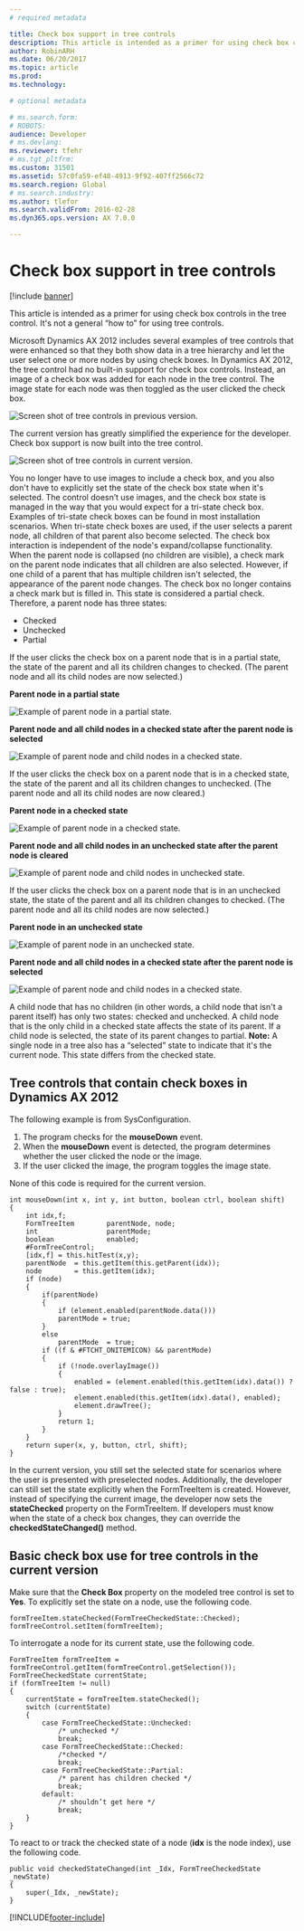 ```yaml
---
# required metadata

title: Check box support in tree controls
description: This article is intended as a primer for using check box controls in the tree control. It's not a general 'how to' for using tree controls.
author: RobinARH
ms.date: 06/20/2017
ms.topic: article
ms.prod: 
ms.technology: 

# optional metadata

# ms.search.form: 
# ROBOTS: 
audience: Developer
# ms.devlang: 
ms.reviewer: tfehr
# ms.tgt_pltfrm: 
ms.custom: 31501
ms.assetid: 57c0fa59-ef48-4913-9f92-407ff2566c72
ms.search.region: Global
# ms.search.industry: 
ms.author: tlefor
ms.search.validFrom: 2016-02-28
ms.dyn365.ops.version: AX 7.0.0

---
```


# Check box support in tree controls

[!include [banner](../includes/banner.md)]

This article is intended as a primer for using check box controls in the tree control. It's not a general “how to” for using tree controls.

Microsoft Dynamics AX 2012 includes several examples of tree controls that were enhanced so that they both show data in a tree hierarchy and let the user select one or more nodes by using check boxes. In Dynamics AX 2012, the tree control had no built-in support for check box controls. Instead, an image of a check box was added for each node in the tree control. The image state for each node was then toggled as the user clicked the check box. 

![Screen shot of tree controls in previous version.](./media/treecontrol_legacycheckbox.png) 

The current version has greatly simplified the experience for the developer. Check box support is now built into the tree control. 

![Screen shot of tree controls in current version.](./media/treecontrol_ax7checkbox.png) 

You no longer have to use images to include a check box, and you also don't have to explicitly set the state of the check box state when it's selected. The control doesn’t use images, and the check box state is managed in the way that you would expect for a tri-state check box. Examples of tri-state check boxes can be found in most installation scenarios. When tri-state check boxes are used, if the user selects a parent node, all children of that parent also become selected. The check box interaction is independent of the node's expand/collapse functionality. When the parent node is collapsed (no children are visible), a check mark on the parent node indicates that all children are also selected. However, if one child of a parent that has multiple children isn't selected, the appearance of the parent node changes. The check box no longer contains a check mark but is filled in. This state is considered a partial check. Therefore, a parent node has three states:

-   Checked
-   Unchecked
-   Partial

If the user clicks the check box on a parent node that is in a partial state, the state of the parent and all its children changes to checked. (The parent node and all its child nodes are now selected.) 

**Parent node in a partial state** 

![Example of parent node in a partial state.](./media/treecontrol_partialparent.png) 

**Parent node and all child nodes in a checked state after the parent node is selected**

![Example of parent node and child nodes in a checked state.](./media/treecontrol_parent.png) 

If the user clicks the check box on a parent node that is in a checked state, the state of the parent and all its children changes to unchecked. (The parent node and all its child nodes are now cleared.) 

**Parent node in a checked state** 

![Example of parent node in a checked state.](./media/treecontrol_parent.png)

**Parent node and all child nodes in an unchecked state after the parent node is cleared** 

![Example of parent node and child nodes in unchecked state.](./media/treecontrol_noparent1.png) 

If the user clicks the check box on a parent node that is in an unchecked state, the state of the parent and all its children changes to checked. (The parent node and all its child nodes are now selected.) 

**Parent node in an unchecked state** 

![Example of parent node in an unchecked state.](./media/treecontrol_noparent1.png) 

**Parent node and all child nodes in a checked state after the parent node is selected** 

![Example of parent node and child nodes in a checked state.](./media/treecontrol_parent.png) 

A child node that has no children (in other words, a child node that isn't a parent itself) has only two states: checked and unchecked. A child node that is the only child in a checked state affects the state of its parent. If a child node is selected, the state of its parent changes to partial. **Note:** A single node in a tree also has a “selected” state to indicate that it's the current node. This state differs from the checked state.

## Tree controls that contain check boxes in Dynamics AX 2012
The following example is from SysConfiguration.

1.  The program checks for the **mouseDown** event.
2.  When the **mouseDown** event is detected, the program determines whether the user clicked the node or the image.
3.  If the user clicked the image, the program toggles the image state.

None of this code is required for the current version.

```xpp
int mouseDown(int x, int y, int button, boolean ctrl, boolean shift)
{
    int idx,f;
    FormTreeItem        parentNode, node;
    int                 parentMode;
    boolean             enabled;
    #FormTreeControl;
    [idx,f] = this.hitTest(x,y);
    parentNode  = this.getItem(this.getParent(idx));
    node        = this.getItem(idx);
    if (node)
    {
        if(parentNode)
        {
            if (element.enabled(parentNode.data()))
            parentMode = true;
        }
        else
            parentMode  = true;
        if ((f & #FTCHT_ONITEMICON) && parentMode)
        {
            if (!node.overlayImage())
            {
                enabled = (element.enabled(this.getItem(idx).data()) ? false : true);
                element.enabled(this.getItem(idx).data(), enabled);
                element.drawTree();
            }
            return 1;
        }
    }
    return super(x, y, button, ctrl, shift);
}
```

In the current version, you still set the selected state for scenarios where the user is presented with preselected nodes. Additionally, the developer can still set the state explicitly when the FormTreeItem is created. However, instead of specifying the current image, the developer now sets the **stateChecked** property on the FormTreeItem. If developers must know when the state of a check box changes, they can override the **checkedStateChanged()** method.

## Basic check box use for tree controls in the current version
Make sure that the **Check Box** property on the modeled tree control is set to **Yes**. To explicitly set the state on a node, use the following code.

```xpp
formTreeItem.stateChecked(FormTreeCheckedState::Checked);
formTreeControl.setItem(formTreeItem);
```

To interrogate a node for its current state, use the following code.

```xpp
FormTreeItem formTreeItem = formTreeControl.getItem(formTreeControl.getSelection());
FormTreeCheckedState currentState;
if (formTreeItem != null)
{
    currentState = formTreeItem.stateChecked();
    switch (currentState)
    {
        case FormTreeCheckedState::Unchecked:
            /* unchecked */
            break;
        case FormTreeCheckedState::Checked:
            /*checked */
            break;
        case FormTreeCheckedState::Partial:
            /* parent has children checked */
            break;
        default:
            /* shouldn’t get here */
            break;
    }
}
```

To react to or track the checked state of a node (**idx** is the node index), use the following code.

```xpp
public void checkedStateChanged(int _Idx, FormTreeCheckedState _newState)
{
    super(_Idx, _newState);
}
```




[!INCLUDE[footer-include](../../../includes/footer-banner.md)]